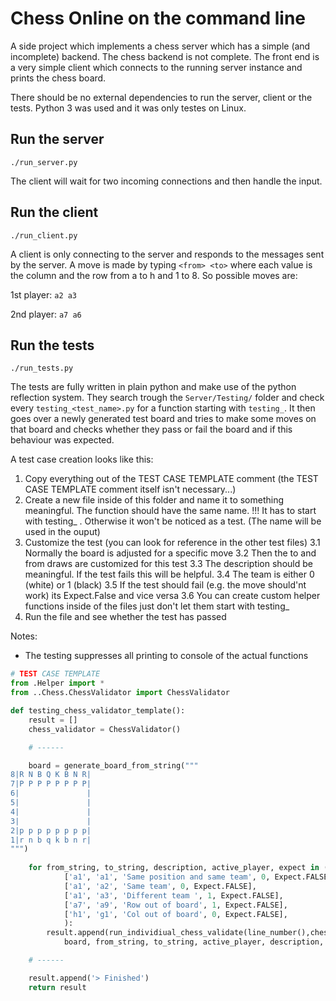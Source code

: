 # Chess Online on the command line

A side project which implements a chess server which has a simple (and incomplete) backend. The chess backend is not complete.
The front end is a very simple client which connects to the running server instance and prints the chess board.

There should be no external dependencies to run the server, client or the tests.
Python 3 was used and it was only testes on Linux.

## Run the server
```
./run_server.py
```

The client will wait for two incoming connections and then handle the input.


## Run the client
```
./run_client.py
```

A client is only connecting to the server and responds to the messages sent by the server.
A move is made by typing `<from> <to>` where each value is the column and the row from a to h and 1 to 8.
So possible moves are:

1st player: `a2 a3`

2nd player: `a7 a6`


## Run the tests

```
./run_tests.py
```

The tests are fully written in plain python and make use of the python reflection system.
They search trough the `Server/Testing/` folder and check every `testing_<test_name>.py` for a function starting with `testing_`.
It then goes over a newly generated test board and tries to make some moves on that board and checks whether they pass or fail the board and if this behaviour was expected.

A test case creation looks like this:
1. Copy everything out of the TEST CASE TEMPLATE comment (the TEST CASE TEMPLATE comment itself isn't necessary...)
2. Create a new file inside of this folder and name it to something meaningful. The function should have the same name.
   !!! It has to start with testing_ . Otherwise it won't be noticed as a test.
   (The name will be used in the ouput)
3. Customize the test (you can look for reference in the other test files)
   3.1 Normally the board is adjusted for a specific move
   3.2 Then the to and from draws are customized for this test
   3.3 The description should be meaningful. If the test fails this will be helpful.
   3.4 The team is either 0 (white) or 1 (black)
   3.5 If the test should fail (e.g. the move should'nt work) its Expect.False and vice versa
   3.6 You can create custom helper functions inside of the files just don't let them start with testing_
4. Run the file and see whether the test has passed

Notes:
- The testing suppresses all printing to console of the actual functions

```python
# TEST CASE TEMPLATE
from .Helper import *
from ..Chess.ChessValidator import ChessValidator

def testing_chess_validator_template():
    result = []
    chess_validator = ChessValidator()

    # ------

    board = generate_board_from_string("""
8|R N B Q K B N R|
7|P P P P P P P P|
6|               |
5|               |
4|               |
3|               |
2|p p p p p p p p|
1|r n b q k b n r|
""")
    
    for from_string, to_string, description, active_player, expect in (
            ['a1', 'a1', 'Same position and same team', 0, Expect.FALSE],
            ['a1', 'a2', 'Same team', 0, Expect.FALSE],
            ['a1', 'a3', 'Different team ', 1, Expect.FALSE],
            ['a7', 'a9', 'Row out of board', 1, Expect.FALSE],
            ['h1', 'g1', 'Col out of board', 0, Expect.FALSE],
            ):
        result.append(run_individiual_chess_validate(line_number(),chess_validator.validate_move,
            board, from_string, to_string, active_player, description, expect))

    # ------

    result.append('> Finished')
    return result
```
